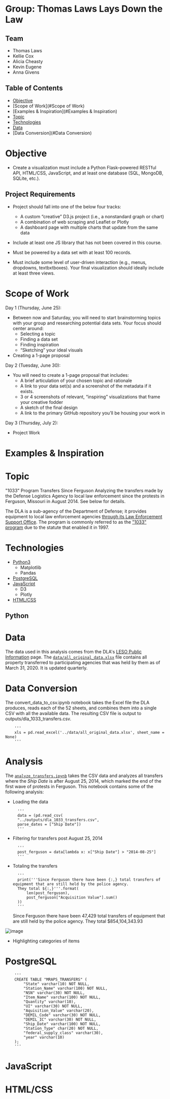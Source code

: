 # Group: Thomas Laws Lays Down the Law

## Team
* Thomas Laws
* Kellie Cox
* Alicia Cheasty
* Kevin Eugene
* Anna Givens

## Table of Contents
* [Objective](#Objective)
* [Scope of Work](#Scope of Work)
* [Examples & Inspiration](#Examples & Inspiration)
* [Topic](#Topic)
* [Technologies](#Technologies)
* [Data](#Data)
* [Data Conversion](#Data Conversion)


# Objective 
* Create a visualization must include a Python Flask–powered RESTful API, HTML/CSS, JavaScript, and at least one database (SQL, MongoDB, SQLite, etc.). 

## Project Requirements

* Project should fall into one of the below four tracks: 
    * A custom “creative” D3.js project (i.e., a nonstandard graph or chart)
    * A combination of web scraping and Leaflet or Plotly
    * A dashboard page with multiple charts that update from the same data

* Include at least one JS library that has not been covered in this course.
* Must be powered by a data set with at least 100 records.
* Must include some level of user-driven interaction (e.g., menus, dropdowns, textbxtboxes). Your final visualization should ideally include at least three views. 

 
# Scope of Work
Day 1 (Thursday, June 25):
* Between now and Saturday, you will need to start brainstorming topics with your group and researching potential data sets. Your focus should center around:
	* Selecting a topic 	
	* Finding a data set	
	* Finding inspiration	
	* “Sketching” your ideal visuals
* Creating a 1-page proposal

Day 2 (Tuesday, June 30): 
* You will need to create a 1-page proposal that includes:
	* A brief articulation of your chosen topic and rationale
	* A link to your data set(s) and a screenshot of the metadata if it exists.	
	* 3 or 4 screenshots of relevant, “inspiring” visualizations that frame your creative fodder	
	* A sketch of the final design 	
	* A link to the primary GitHub repository you’ll be housing your work in

Day 3 (Thursday, July 2):
* Project Work

# Examples & Inspiration


# Topic
"1033" Program Transfers Since Ferguson
Analyzing the transfers made by the Defense Logistics Agency to local law enforcement since the protests in Ferguson, Missouri in August 2014. See below for details.

The DLA is a sub-agency of the Department of Defense; it provides equipment to local law enforcement agencies [through its Law Enforcement Support Office](https://www.dla.mil/DispositionServices/Offers/Reutilization/LawEnforcement/PublicInformation/). The program is commonly referred to as the ["1033" program](https://www.dla.mil/DispositionServices/Offers/Reutilization/LawEnforcement/ProgramFAQs.aspx) due to the statute that enabled it in 1997.

# Technologies
* [Python3](#Python)
	* Matplotlib
	* Pandas
* [PostgreSQL](#PostgreSQL)
* [JavaScript](#JavaScript)
    * D3
    * Plotly
* [HTML/CSS](#HTML/CSS)


## Python 

# Data
The data used in this analysis comes from the DLA's [LESO Public Information](https://www.dla.mil/DispositionServices/Offers/Reutilization/LawEnforcement/PublicInformation/) page. The [`data/all_original_data.xlsx`](data/all_original_data.xlsx) file contains all property transferred to participating agencies that was held by them as of March 31, 2020. It is updated quarterly.

# Data Conversion
The convert_data_to_csv.ipynb notebook takes the Excel file the DLA produces, reads each of the 52 sheets, and combines them into a single CSV with all the available data. The resulting CSV file is output to outputs/dla_1033_transfers.csv.

        '''
        xls = pd.read_excel('../data/all_original_data.xlsx', sheet_name = None)
        '''

# Analysis
The [`analyze_transfers.ipynb`](notebooks/analyze_transfers.ipynb) takes the CSV data and analyzes all transfers where the *Ship Date* is after August 25, 2014, which marked the end of the first wave of protests in Ferguson. This notebook contains some of the following analysis:
* Loading the data

        '''
        data = (pd.read_csv(
        "../outputs/dla_1033_transfers.csv", 
        parse_dates = ["Ship Date"])
        '''

* Filtering for transfers post August 25, 2014

        '''
        post_ferguson = data[lambda x: x["Ship Date"] > "2014-08-25"]
        '''

* Totaling the transfers

        '''
        print('''Since Ferguson there have been {:,} total transfers of equipment that are still held by the police agency.
        They total ${:,}'''.format(
            len(post_ferguson),
            post_ferguson["Acquisition Value"].sum()
        ))
        '''
    Since Ferguson there have been 47,429 total transfers of equipment that are still held by the police agency.
    They total $854,104,343.93
    
![image]('outputs/charts_mpl/yearly_totals.png')

* Highlighting categories of items 

# PostgreSQL

        '''
        CREATE TABLE "MRAPS_TRANSFERS" (
            "State" varchar(10) NOT NULL,
            "Station_Name" varchar(100) NOT NULL,
            "NSN" varchar(30) NOT NULL,
            "Item_Name" varchar(100) NOT NULL,
            "Quantity" varchar(10),
            "UI" varchar(30) NOT NULL,
            "Aquisition_Value" varchar(20),
            "DEMIL_Code" varchar(30) NOT NULL,
            "DEMIL_IC" varchar(30) NOT NULL,
            "Ship_Date" varchar(100) NOT NULL,
            "Station_Type" char(20) NOT NULL,
            "federal_supply_class" varchar(30),
            "year" varchar(10)
        );
        '''
# JavaScript

# HTML/CSS

